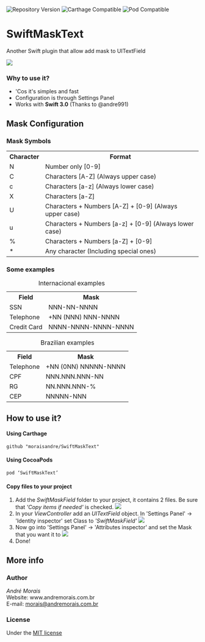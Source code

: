 ![Repository Version](https://img.shields.io/badge/tag-1.0.1-blue.svg)
![Carthage Compatible](https://img.shields.io/badge/Carthage-compatible-brightgreen.svg)
![Pod Compatible](https://img.shields.io/badge/pod-v1.0.1-orange.svg)

# SwiftMaskText
Another Swift plugin that allow add mask to UITextField

<img src="https://github.com/moraisandre/SwiftMaskText/blob/master/Assets/appPreview.png" />

<h3>Why to use it?</h3>
<ul>
  <li>'Cos it's simples and fast</li>
  <li>Configuration is through Settings Panel</li>
  <li>Works with <b>Swift 3.0</b> (Thanks to @andre991) </li>
</ul>
<h2>Mask Configuration</h2>
<h3>Mask Symbols</h3>
<table>
  <tr>
    <th>Character</th>
    <th>Format</th>
  </tr>
  <tr>
    <td>N</td>
    <td>Number only [0-9]</td>
  </tr>
  <tr>
    <td>C</td>
    <td>Characters [A-Z] (Always upper case)</td>
  </tr>
  <tr>
    <td>c</td>
    <td>Characters [a-z] (Always lower case)</td>
  </tr>
  <tr>
    <td>X</td>
    <td>Characters [a-Z]</td>
  </tr>
  <tr>
    <td>U</td>
    <td>Characters + Numbers [A-Z] + [0-9] (Always upper case)</td>
  </tr>
  <tr>
    <td>u</td>
    <td>Characters + Numbers [a-z] + [0-9] (Always lower case)</td>
  </tr>
  <tr>
    <td>%</td>
    <td>Characters + Numbers [a-Z] + [0-9]</td>
  </tr>
  <tr>
    <td>*</td>
    <td>Any character (Including special ones)</td>
  </tr>
</table>
<h3>Some examples</h3>
<table>
  <caption>Internacional examples</caption>
  <tr>
    <th>Field</th>
    <th>Mask</th>
  </tr>
  <tr>
    <td>SSN</td>
    <td>NNN-NN-NNNN</td>
  </tr>
  <tr>
    <td>Telephone</td>
    <td>+NN (NNN) NNN-NNNN</td>
  </tr>
  <tr>
    <td>Credit Card</td>
    <td>NNNN-NNNN-NNNN-NNNN</td>
  </tr>
</table>
<table>
  <caption>Brazilian examples</caption>
  <tr>
    <th>Field</th>
    <th>Mask</th>
  </tr>
  <tr>
    <td>Telephone</td>
    <td>+NN (0NN) NNNNN-NNNN</td>
  </tr>
  <tr>
    <td>CPF</td>
    <td>NNN.NNN.NNN-NN</td>
  </tr>
  <tr>
    <td>RG</td>
    <td>NN.NNN.NNN-%</td>
  </tr>
  <tr>
    <td>CEP</td>
    <td>NNNNN-NNN</td>
  </tr>
</table>
<h2>How to use it?</h2>
<h4>Using Carthage</h4>

  ```
  github "moraisandre/SwiftMaskText"
  ```
<h4>Using CocoaPods</h4>

  ```
  pod ‘SwiftMaskText’
  ```
<h4>Copy files to your project</h4>
<ol>
  <li>
    Add the <i>SwiftMaskField</i> folder to your project, it contains 2 files. Be sure that <i>'Copy items if needed'</i> is checked.
    <img src="https://github.com/moraisandre/SwiftMaskText/blob/master/Assets/CopyItemsIfNeeded.png" />
  </li>
  <li>
    In your <i>ViewController</i> add an <i>UITextField</i> object. In 'Settings Panel' -> 'Identity inspector' set Class to <i>'SwiftMaskField'</i>
    <img src="https://github.com/moraisandre/SwiftMaskText/blob/master/Assets/customClass.png" />
  </li>
  <li>
    Now go into 'Settings Panel' -> 'Attributes inspector' and set the Mask that you want it to
    <img src="https://github.com/moraisandre/SwiftMaskText/blob/master/Assets/swiftMaskField.png" />
  </li>
  <li>
    Done!
  </li>
</ol>
<h2>More info</h2>
<h3>Author</h3>
<i>André Morais</i> </br>
Website: www.andremorais.com.br </br>
E-mail: <a href="mailto:morais@andremorais.com.br?Subject=GitHub%20doubt" target="_top">morais@andremorais.com.br</a>
<h3>License</h3>
Under the <a href="http://www.opensource.org/licenses/MIT">MIT license</a>
